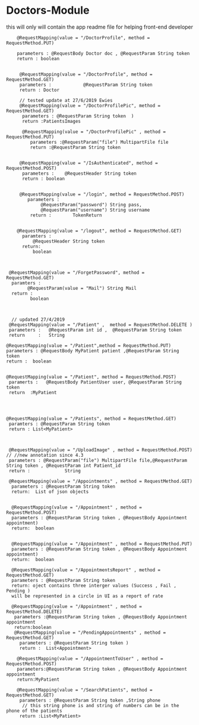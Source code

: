# Doctors-Module
this will only will contain the app readme file for helping front-end developer



        @RequestMapping(value = "/DoctorProfile", method = RequestMethod.PUT)

        parameters : @RequestBody Doctor doc , @RequestParam String token            
        return : boolean 


         @RequestMapping(value = "/DoctorProfile", method = RequestMethod.GET)                              
         parameters :            @RequestParam String token                       
         return : Doctor

         // tested update at 27/6/2019 Ewies
         @RequestMapping(value = "/DoctorProfilePic", method = RequestMethod.GET)
          parameters : @RequestParam String token  )
          return :PatientsImages
          
          @RequestMapping(value = "/DoctorProfilePic" , method = RequestMethod.PUT)
             parameters :@RequestParam("file") MultipartFile file
             return :@RequestParam String token
             
             
         @RequestMapping(value = "/IsAuthenticated", method = RequestMethod.POST)                        
          parameters :    @RequestHeader String token                                                         
          return : boolean                                                


         @RequestMapping(value = "/login", method = RequestMethod.POST)                                 
            parameters :                                                                                                               
                 @RequestParam("password") String pass,                                                                      
                 @RequestParam("username") String username                                                                       
             return :        TokenReturn                                                                               
     
   
        @RequestMapping(value = "/logout", method = RequestMethod.GET)
          paramters :
              @RequestHeader String token
          return: 
              boolean
 
 
    
     @RequestMapping(value = "/ForgetPassword", method = RequestMethod.GET)
      paramters :
            @RequestParam(value = "Mail") String Mail
      return :
             boolean
     
     
     
      // updated 27/4/2019
     @RequestMapping(value = "/Patient" ,  method = RequestMethod.DELETE )
     parameters :   @RequestParam int id ,  @RequestParam String token
     return     :   String
    
    @RequestMapping(value = "/Patient",method = RequestMethod.PUT)
    parameters : @RequestBody MyPatient patient ,@RequestParam String token 
    return :  boolean

    
    @RequestMapping(value = "/Patient", method = RequestMethod.POST)
     paramerts :   @RequestBody PatientUser user, @RequestParam String token 
     return  :MyPatient



    
    @RequestMapping(value = "/Patients", method = RequestMethod.GET)
     paramters : @RequestParam String token 
     return : List<MyPatient>
  
   
  
     @RequestMapping(value = "/UploadImage" , method = RequestMethod.POST) // //new annotation since 4.3
     parameters : @RequestParam("file") MultipartFile file,@RequestParam String token , @RequestParam int Patient_id
     return :             String
  
     @RequestMapping(value = "/Appointments" , method = RequestMethod.GET)
      parameters : @RequestParam String token
      return:  List of json objects 
      
      
      @RequestMapping(value = "/Appointment" , method = RequestMethod.POST)
      parameters : @RequestParam String token , @RequestBody Appointment appointment)
      return:  boolean 
      
      
      @RequestMapping(value = "/Appointment" , method = RequestMethod.PUT)
      parameters : @RequestParam String token , @RequestBody Appointment appointment)
      return:  boolean 
       
      @RequestMapping(value = "/AppointmentsReport" , method = RequestMethod.GET)
      parameters : @RequestParam String token
      return: oject contains three interger values (Success , Fail , Pending ) 
      will be represented in a circle in UI as a report of rate 
      
      @RequestMapping(value = "/Appointment" , method = RequestMethod.DELETE)
       parameters :@RequestParam String token , @RequestBody Appointment appointment
       return:boolean
       @RequestMapping(value = "/PendingAppointments" , method = RequestMethod.GET)
         parameters : @RequestParam String token )
         return :  List<Appointment> 
         
        @RequestMapping(value = "/AppointmentToUser" , method = RequestMethod.POST)
        parameters:@RequestParam String token , @RequestBody Appointment appointment
        return:MyPatient
     
        @RequestMapping(value = "/SearchPatients", method = RequestMethod.GET)
         parameters : @RequestParam String token ,String phone 
          // this string phone is and string of numbers can be in the phone of the patients
         return :List<MyPatient>
        
